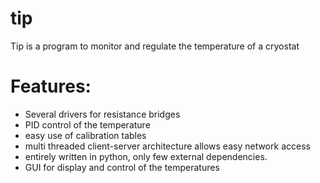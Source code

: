 tip
===
Tip is a program to monitor and regulate the temperature of a cryostat

# Features:
  * Several drivers for resistance bridges
  * PID control of the temperature
  * easy use of calibration tables
  * multi threaded client-server architecture allows easy network access
  * entirely written in python, only few external dependencies.
  * GUI for display and control of the temperatures
